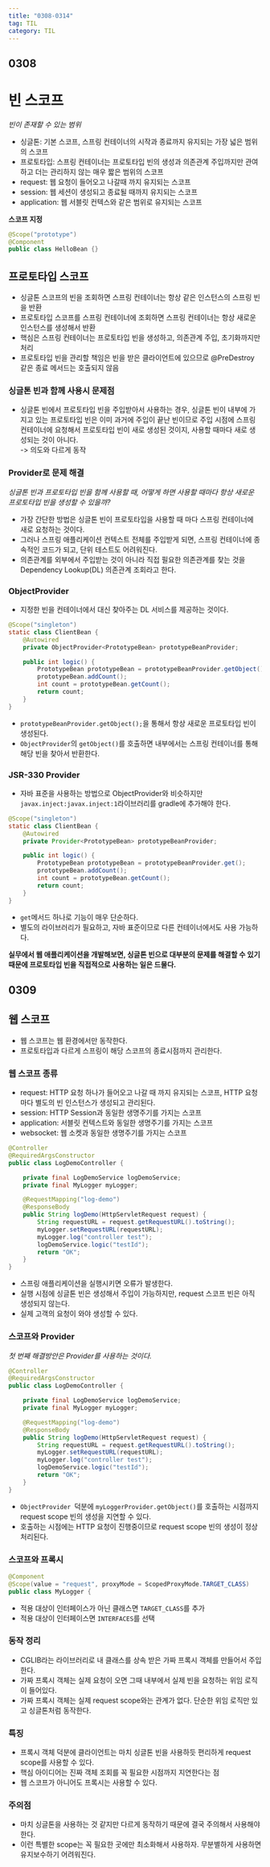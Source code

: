 ```yaml
---
title: "0308-0314"
tag: TIL
category: TIL
---
```

## 0308
# 빈 스코프


*빈이 존재할 수 있는 범위*

* 싱글톤: 기본 스코프, 스프링 컨테이너의 시작과 종료까지 유지되는 가장 넓은 범위의 스코프
* 프로토타입: 스프링 컨테이너는 프로토타입 빈의 생성과 의존관계 주입까지만 관여하고 더는 관리하지 않는 매우 짧은 범위의 스코프
* request: 웹 요청이 들어오고 나갈때 까지 유지되는 스코프
* session: 웹 세션이 생성되고 종료될 때까지 유지되는 스코프
* application: 웹 서블릿 컨텍스와 같은 범위로 유지되는 스코프

**스코프 지정**

```java
@Scope("prototype")
@Component
public class HelloBean {}
```

## 프로토타입 스코프
* 싱글톤 스코프의 빈을 조회하면 스프링 컨테이너는 항상 같은 인스턴스의 스프링 빈을 반환
* 프로토타입 스코프를 스프링 컨테이너에 조회하면 스프링 컨테이너는 항상 새로운 인스턴스를 생성해서 반환
* 핵심은 스프링 컨테이너는 프로토타입 빈을 생성하고, 의존관계 주입, 초기화까지만 처리
* 프로토타입 빈을 관리할 책임은 빈을 받은 클라이언트에 있으므로 @PreDestroy 같은 종료 메서드는 호출되지 않음

### 싱글톤 빈과 함께 사용시 문제점
* 싱글톤 빈에서 프로토타입 빈을 주입받아서 사용하는 경우, 싱글톤 빈이 내부에 가지고 있는 프로토타입 빈은 이미 과거에 주입이 끝난 빈이므로 주입 시점에 스프링 컨테이너에 요청해서 프로토타입 빈이 새로 생성된 것이지, 사용할 때마다 새로 생성되는 것이 아니다.  
-> 의도와 다르게 동작

### Provider로 문제 해결
*싱글톤 빈과 프로토타입 빈을 함께 사용할 때, 어떻게 하면 사용할 때마다 항상 새로운 프로토타입 빈을 생성할 수 있을까?*

* 가장 간단한 방법은 싱글톤 빈이 프로토타입을 사용할 때 마다 스프링 컨테이너에 새로 요청하는 것이다.
* 그러나 스프링 애플리케이션 컨텍스트 전체를 주입받게 되면, 스프링 컨테이너에 종속적인 코드가 되고, 단위 테스트도 어려워진다.
* 의존관계를 외부에서 주입받는 것이 아니라 직접 필요한 의존관계를 찾는 것을 Dependency Lookup(DL) 의존관계 조회라고 한다.

### ObjectProvider
* 지정한 빈을 컨테이너에서 대신 찾아주는 DL 서비스를 제공하는 것이다.

```java
@Scope("singleton")
static class ClientBean {
    @Autowired
    private ObjectProvider<PrototypeBean> prototypeBeanProvider;

    public int logic() {
        PrototypeBean prototypeBean = prototypeBeanProvider.getObject();
        prototypeBean.addCount();
        int count = prototypeBean.getCount();
        return count; 
    }
}
```
* `prototypeBeanProvider.getObject();`을 통해서 항상 새로운 프로토타입 빈이 생성된다.
* `ObjectProvider`의 `getObject()`를 호출하면 내부에서는 스프링 컨테이너를 통해 해당 빈을 찾아서 반환한다.

### JSR-330 Provider
* 자바 표준을 사용하는 방법으로 ObjectProvider와 비슷하지만 `javax.inject:javax.inject:1`라이브러리를 gradle에 추가해야 한다.

```java
@Scope("singleton")
static class ClientBean {
    @Autowired
    private Provider<PrototypeBean> prototypeBeanProvider;

    public int logic() {
        PrototypeBean prototypeBean = prototypeBeanProvider.get();
        prototypeBean.addCount();
        int count = prototypeBean.getCount();
        return count; 
    }
}
```
* `get`메서드 하나로 기능이 매우 단순하다.
* 별도의 라이브러리가 필요하고, 자바 표준이므로 다른 컨테이너에서도 사용 가능하다.

**실무에서 웹 애플리케이션을 개발해보면, 싱글톤 빈으로 대부분의 문제를 해결할 수 있기 때문에 프로토타입 빈을 직접적으로 사용하는 일은 드물다.**

## 0309
## 웹 스코프
* 웹 스코프는 웹 환경에서만 동작한다.
* 프로토타입과 다르게 스프링이 해당 스코프의 종료시점까지 관리한다.

### 웹 스코프 종류
* request: HTTP 요청 하나가 들어오고 나갈 때 까지 유지되는 스코프, HTTP 요청마다 별도의 빈 인스턴스가 생성되고 관리된다.
* session: HTTP Session과 동일한 생명주기를 가지는 스코프
* application: 서블릿 컨텍스트와 동일한 생명주기를 가지는 스코프
* websocket: 웹 소켓과 동일한 생명주기를 가지는 스코프

```java
@Controller
@RequiredArgsConstructor
public class LogDemoController {

    private final LogDemoService logDemoService;
    private final MyLogger myLogger;

    @RequestMapping("log-demo")
    @ResponseBody
    public String logDemo(HttpServletRequest request) {
        String requestURL = request.getRequestURL().toString();
        myLogger.setRequestURL(requestURL);
        myLogger.log("controller test");
        logDemoService.logic("testId");
        return "OK";
    }
}
```
* 스프링 애플리케이션을 실행시키면 오류가 발생한다.
* 실행 시점에 싱글톤 빈은 생성해서 주입이 가능하지만, request 스코프 빈은 아직 생성되지 않는다.
* 실제 고객의 요청이 와야 생성할 수 있다.

### 스코프와 Provider
*첫 번째 해결방안은 Provider를 사용하는 것이다.*

```java
@Controller
@RequiredArgsConstructor
public class LogDemoController {

    private final LogDemoService logDemoService;
    private final MyLogger myLogger;

    @RequestMapping("log-demo")
    @ResponseBody
    public String logDemo(HttpServletRequest request) {
        String requestURL = request.getRequestURL().toString();
        myLogger.setRequestURL(requestURL);
        myLogger.log("controller test");
        logDemoService.logic("testId");
        return "OK";
    }
}
```
* `ObjectProvider `덕분에 `myLoggerProvider.getObject()`를 호출하는 시점까지 request scope 빈의 생성을 지연할 수 있다.
* 호출하는 시점에는 HTTP 요청이 진행중이므로 request scope 빈의 생성이 정상 처리된다.

### 스코프와 프록시
```java
@Component
@Scope(value = "request", proxyMode = ScopedProxyMode.TARGET_CLASS)
public class MyLogger {
```
* 적용 대상이 인터페이스가 아닌 클래스면 `TARGET_CLASS`를 추가
* 적용 대상이 인터페이스면 `INTERFACES`를 선택

### 동작 정리
* CGLIB라는 라이브러리로 내 클래스를 상속 받은 가짜 프록시 객체를 만들어서 주입한다.
* 가짜 프록시 객체는 실제 요청이 오면 그때 내부에서 실제 빈을 요청하는 위임 로직이 들어있다.
* 가짜 프록시 객체는 실제 request scope와는 관계가 없다. 단순한 위임 로직만 있고 싱글톤처럼 동작한다.

### 특징
* 프록시 객체 덕분에 클라이언트는 마치 싱글톤 빈을 사용하듯 편리하게 request scope를 사용할 수 있다.
* 핵심 아이디어는 진짜 객체 조회를 꼭 필요한 시점까지 지연한다는 점
* 웹 스코프가 아니어도 프록시는 사용할 수 있다.

### 주의점
* 마치 싱글톤을 사용하는 것 같지만 다르게 동작하기 때문에 결국 주의해서 사용해야 한다.
* 이런 특별한 scope는 꼭 필요한 곳에만 최소화해서 사용하자. 무분별하게 사용하면 유지보수하기 어려워진다.